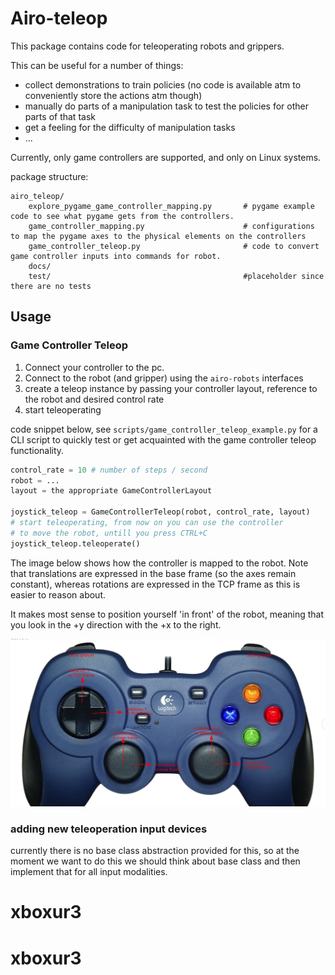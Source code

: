 # Airo-teleop


This package contains code for teleoperating robots and grippers.

This can be useful for a number of things:

- collect demonstrations to train policies (no code is available atm to conveniently store the actions atm though)
- manually do parts of a manipulation task to test the policies for other parts of that task
- get a feeling for the difficulty of manipulation tasks
- ...

Currently, only game controllers are supported, and only on Linux systems.

package structure:
```
airo_teleop/
    explore_pygame_game_controller_mapping.py       # pygame example code to see what pygame gets from the controllers.
    game_controller_mapping.py                      # configurations to map the pygame axes to the physical elements on the controllers
    game_controller_teleop.py                       # code to convert game controller inputs into commands for robot.
    docs/
    test/                                           #placeholder since there are no tests

```

## Usage
### Game Controller Teleop

1. Connect your controller to the pc.
2. Connect to the robot (and gripper) using the `airo-robots` interfaces
3. create a teleop instance by passing your controller layout, reference to the robot and desired control rate
4. start teleoperating

code snippet below, see `scripts/game_controller_teleop_example.py` for a CLI script to quickly test or get acquainted with the game controller teleop functionality.

```python
control_rate = 10 # number of steps / second
robot = ...
layout = the appropriate GameControllerLayout

joystick_teleop = GameControllerTeleop(robot, control_rate, layout)
# start teleoperating, from now on you can use the controller
# to move the robot, untill you press CTRL+C
joystick_teleop.teleoperate()
```

The image below shows how the controller is mapped to the robot. Note that translations are expressed in the base frame (so the axes remain constant), whereas rotations are expressed in the TCP frame as this is easier to reason about.


It makes most sense to position yourself 'in front' of the robot, meaning that you look in the +y direction with the +x to the right.

<img src="docs/game_controller_teleop_layout.png" width="600">



### adding new teleoperation input devices

currently there is no base class abstraction provided for this, so at the moment we want to do this we should think about base class and then implement that for all input modalities.
# xboxur3
# xboxur3
